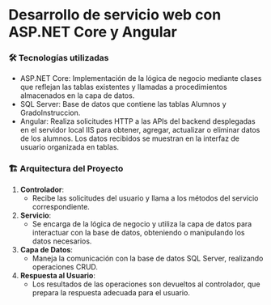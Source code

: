 # Desarrollo de servicio web con ASP.NET Core y Angular

### 🛠️ Tecnologías utilizadas
- ASP.NET Core:  Implementación de la lógica de negocio mediante clases que reflejan las tablas existentes y llamadas a procedimientos almacenados en la capa de datos.
- SQL Server: Base de datos que contiene las tablas Alumnos y GradoInstruccion.
- Angular: Realiza solicitudes HTTP a las APIs del backend desplegadas en el servidor local IIS para obtener, agregar, actualizar o eliminar datos de los alumnos. Los datos recibidos se muestran en la interfaz de usuario organizada en tablas.

### 🏗️ Arquitectura del Proyecto
1. **Controlador**: 
   - Recibe las solicitudes del usuario y llama a los métodos del servicio correspondiente.
2. **Servicio**: 
   - Se encarga de la lógica de negocio y utiliza la capa de datos para interactuar con la base de datos, obteniendo o manipulando los datos necesarios.
3. **Capa de Datos**: 
   - Maneja la comunicación con la base de datos SQL Server, realizando operaciones CRUD.
4. **Respuesta al Usuario**: 
   - Los resultados de las operaciones son devueltos al controlador, que prepara la respuesta adecuada para el usuario.
